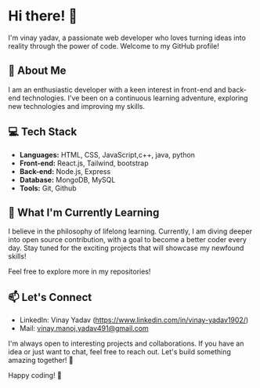 # Hi there! 👋

I'm vinay yadav, a passionate web developer who loves turning ideas into reality through the power of code. Welcome to my GitHub profile!

## 🚀 About Me
I am an enthusiastic developer with a keen interest in front-end and back-end technologies.
I've been on a continuous learning adventure, exploring new technologies and improving my skills.

## 💻 Tech Stack
- **Languages:** HTML, CSS, JavaScript,c++, java, python
- **Front-end:** React.js, Tailwind, bootstrap
- **Back-end:** Node.js, Express
- **Database:** MongoDB, MySQL
- **Tools:** Git, Github

## 🌱 What I'm Currently Learning
I believe in the philosophy of lifelong learning. Currently, I am diving deeper into open source contribution, 
with a goal to become a better coder every day. Stay tuned for the exciting projects that will showcase my newfound skills!

Feel free to explore more in my repositories!

## 📫 Let's Connect
- LinkedIn: Vinay Yadav (https://www.linkedin.com/in/vinay-yadav1902/)
- Mail: vinay.manoj.yadav491@gmail.com

I'm always open to interesting projects and collaborations. If you have an idea or just want to chat, feel free to reach out. Let's build something amazing together! 🚀

Happy coding! 🌟
